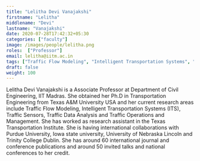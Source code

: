 ```yaml
---
title: "Lelitha Devi Vanajakshi"
firstname: "Lelitha"
middlename: "Devi"
lastname: "Vanajakshi"
date: 2020-07-28T17:42:32+05:30
categories: ["faculty"]
image: /images/people/lelitha.png
roles:  ["Professor"]
email: lelitha@iitm.ac.in
tags: ["Traffic Flow Modeling", "Intelligent Transportation Systems", "Traffic Operations and Management"]
draft: false
weight: 100
---
```



Lelitha Devi Vanajakshi is a Associate Professor at Department of Civil Engineering, IIT Madras. She obtained her Ph.D in Transportation Engineering from Texas A&M University USA and her current research areas include Traffic Flow Modeling, Intelligent Transportation Systems (ITS), Traffic Sensors, Traffic Data Analysis and Traffic Operations and Management. She has worked as research assistant in the Texas Transportation Institute. She is having international collaborations with Purdue University, Iowa state university, University of Nebraska Lincoln and Trinity College Dublin. She has around 60 international journal and conference publications and around 50 invited talks and national conferences to her credit.
